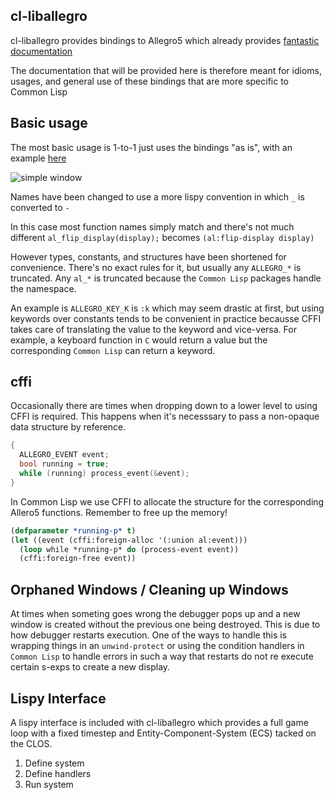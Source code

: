 ## cl-liballegro
cl-liballegro provides bindings to Allegro5 which already provides [fantastic documentation](https://liballeg.org/a5docs/trunk/)

The documentation that will be provided here is therefore meant for idioms, usages, and general use of these bindings that are more specific to Common Lisp

## Basic usage
The most basic usage is 1-to-1 just uses the bindings "as is", with an example [here](https://github.com/resttime/cl-liballegro/blob/master/examples/simple-window.lisp)

![simple window](https://user-images.githubusercontent.com/2598904/96662425-f3c4cf00-1313-11eb-9e59-807e27697c20.png)

Names have been changed to use a more lispy convention in which `_` is converted to `-`

In this case most function names simply match and there's not much different `al_flip_display(display);` becomes `(al:flip-display display)`

However types, constants, and structures have been shortened for convenience. 
There's no exact rules for it, but usually any `ALLEGRO_*` is truncated.
Any `al_*` is truncated because the `Common Lisp` packages handle the namespace.

An example is `ALLEGRO_KEY_K` is `:k` which may seem drastic at first, but using keywords over constants tends to be convenient in practice becausse CFFI takes care of translating the value to the keyword and vice-versa. For example, a keyboard function in `C` would return a value but the corresponding `Common Lisp` can return a keyword.

## cffi
Occasionally there are times when dropping down to a lower level to using CFFI is required. This happens when it's necesssary to pass a non-opaque data structure by reference.

```c
{
  ALLEGRO_EVENT event;
  bool running = true;
  while (running) process_event(&event);
}
```

In Common Lisp we use CFFI to allocate the structure for the corresponding Allero5 functions. Remember to free up the memory!
```lisp
(defparameter *running-p* t)
(let ((event (cffi:foreign-alloc '(:union al:event)))
  (loop while *running-p* do (process-event event))
  (cffi:foreign-free event))
```
## Orphaned Windows / Cleaning up Windows
At times when someting goes wrong the debugger pops up and a new window is created without the previous one being destroyed. This is due to how debugger restarts execution. One of the ways to handle this is wrapping things in an `unwind-protect` or using the condition handlers in `Common Lisp` to handle errors in such a way that restarts do not re execute certain s-exps to create a new display.

## Lispy Interface
A lispy interface is included with cl-liballegro which provides a full game loop with a fixed timestep and Entity-Component-System (ECS) tacked on the CLOS.

1. Define system
2. Define handlers
3. Run system
